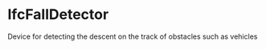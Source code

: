 IfcFallDetector
===============
Device for detecting the descent on the track of obstacles such as vehicles


